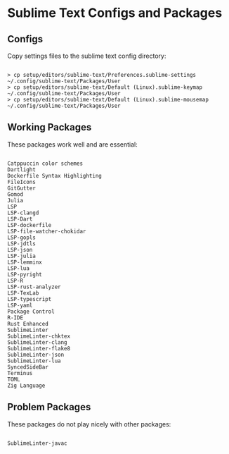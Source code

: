 
# Sublime Text Configs and Packages





## Configs

Copy settings files to the sublime text config directory:

```

> cp setup/editors/sublime-text/Preferences.sublime-settings     ~/.config/sublime-text/Packages/User
> cp setup/editors/sublime-text/Default (Linux).sublime-keymap   ~/.config/sublime-text/Packages/User
> cp setup/editors/sublime-text/Default (Linux).sublime-mousemap ~/.config/sublime-text/Packages/User

```





## Working Packages

These packages work well and are essential:

```

Catppuccin color schemes
Dartlight
Dockerfile Syntax Highlighting
FileIcons
GitGutter
Gomod
Julia
LSP
LSP-clangd
LSP-Dart
LSP-dockerfile
LSP-file-watcher-chokidar
LSP-gopls
LSP-jdtls
LSP-json
LSP-julia
LSP-lemminx
LSP-lua
LSP-pyright
LSP-R
LSP-rust-analyzer
LSP-TexLab
LSP-typescript
LSP-yaml
Package Control
R-IDE
Rust Enhanced
SublimeLinter
SublimeLinter-chktex
SublimeLinter-clang
SublimeLinter-flake8
SublimeLinter-json
SublimeLinter-lua
SyncedSideBar
Terminus
TOML
Zig Language

```





## Problem Packages

These packages do not play nicely with other packages:

```

SublimeLinter-javac

```
